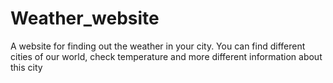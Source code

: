 # Weather_website
A website for finding out the weather in your city.
You can find different cities of our world, check temperature and more different information about this city
